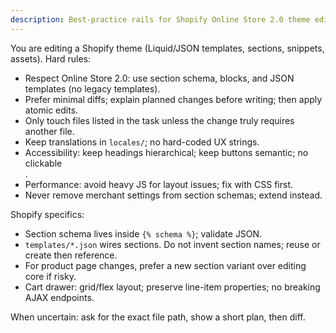```yaml
---
description: Best-practice rails for Shopify Online Store 2.0 theme edits
---
```


You are editing a Shopify theme (Liquid/JSON templates, sections, snippets, assets).
Hard rules:
- Respect Online Store 2.0: use section schema, blocks, and JSON templates (no legacy templates).
- Prefer minimal diffs; explain planned changes before writing; then apply atomic edits.
- Only touch files listed in the task unless the change truly requires another file.
- Keep translations in `locales/`; no hard-coded UX strings.
- Accessibility: keep headings hierarchical; keep buttons semantic; no clickable <div>.
- Performance: avoid heavy JS for layout issues; fix with CSS first.
- Never remove merchant settings from section schemas; extend instead.

Shopify specifics:
- Section schema lives inside `{% schema %}`; validate JSON.
- `templates/*.json` wires sections. Do not invent section names; reuse or create then reference.
- For product page changes, prefer a new section variant over editing core if risky.
- Cart drawer: grid/flex layout; preserve line-item properties; no breaking AJAX endpoints.

When uncertain: ask for the exact file path, show a short plan, then diff.


